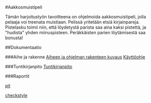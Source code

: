 #Aakkosmuistipeli
 
Tämän harjoitustyön tavoitteena on ohjelmoida aakkosmuistipeli, jolla pelaaja voi treenata muistiaan.
Pelissä yritetään etsiä kirjainpareja. 
Pistelasku toimii niin, että löydetystä parista saa aina kaksi pistettä,
ja "hudista" yhden miinuspisteen. Peräkkäisten parien löytämisestä saa bonusta!

##Dokumentaatio

###Aihe ja rakenne
[Aiheen ja ohjelman rakenteen kuvaus](Dokumentaatio/aiheenKuvausJaRakenne.md)
[Käyttöohje](Dokumentaatio/kayttohje.md)

###Tuntikirjanpito
[Tuntikirjanpito](Dokumentaatio/tuntikirjanpito.md)

###Raportit

[pit](https://htmlpreview.github.io/?https://github.com/MaijaMahlamaki/Aakkosmuistipeli/blob/master/Dokumentaatio/pit/201610141011/index.html)

[checkstyle](https://htmlpreview.github.io/?https://github.com/MaijaMahlamaki/Aakkosmuistipeli/blob/master/Dokumentaatio/checkstyle.html)
